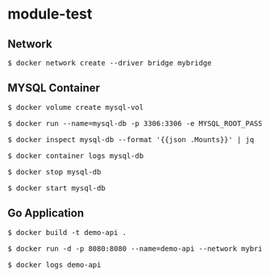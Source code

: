 # module-test

## Network
<pre>
$ docker network create --driver bridge mybridge
</pre>

## MYSQL Container
<pre>
$ docker volume create mysql-vol

$ docker run --name=mysql-db -p 3306:3306 -e MYSQL_ROOT_PASSWORD=giri -d -v mysql-vol:/var/lib/mysql -—network mybridge mysql

$ docker inspect mysql-db --format '{{json .Mounts}}' | jq

$ docker container logs mysql-db

$ docker stop mysql-db

$ docker start mysql-db
</pre>

## Go Application
<pre>
$ docker build -t demo-api . 

$ docker run -d -p 8080:8080 --name=demo-api --network mybridge demo-api

$ docker logs demo-api
</pre>
